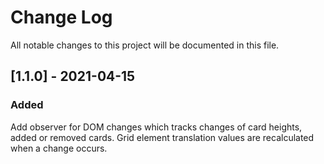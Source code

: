 
# Change Log
All notable changes to this project will be documented in this file.


## [1.1.0] - 2021-04-15

### Added
Add observer for DOM changes which tracks changes of card heights, added or removed cards. Grid element translation values are recalculated when a change occurs.



